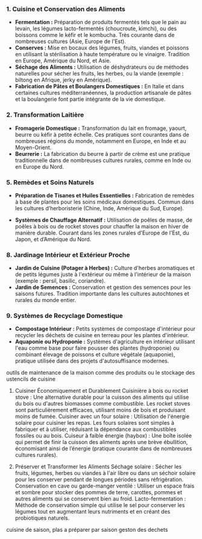 ### **1. Cuisine et Conservation des Aliments**
- **Fermentation :** Préparation de produits fermentés tels que le pain au levain, les légumes lacto-fermentés (choucroute, kimchi), ou des boissons comme le kéfir et le kombucha. Très courante dans de nombreuses cultures (Asie, Europe de l'Est).
- **Conserves :** Mise en bocaux des légumes, fruits, viandes et poissons en utilisant la stérilisation à haute température ou le vinaigre. Tradition en Europe, Amérique du Nord, et Asie.
- **Séchage des Aliments :** Utilisation de déshydrateurs ou de méthodes naturelles pour sécher les fruits, les herbes, ou la viande (exemple : biltong en Afrique, jerky en Amérique).
- **Fabrication de Pâtes et Boulangers Domestiques :** En Italie et dans certaines cultures méditerranéennes, la production artisanale de pâtes et la boulangerie font partie intégrante de la vie domestique.

### **2. Transformation Laitière**
- **Fromagerie Domestique :** Transformation du lait en fromage, yaourt, beurre ou kéfir à petite échelle. Ces pratiques sont courantes dans de nombreuses régions du monde, notamment en Europe, en Inde et au Moyen-Orient.
- **Beurrerie :** La fabrication du beurre à partir de crème est une pratique traditionnelle dans de nombreuses cultures rurales, comme en Inde ou en Europe du Nord.

### **5. Remèdes et Soins Naturels**
- **Préparation de Tisanes et Huiles Essentielles :** Fabrication de remèdes à base de plantes pour les soins médicaux domestiques. Commun dans les cultures d’herboristerie (Chine, Inde, Amérique du Sud, Europe).

- **Systèmes de Chauffage Alternatif :** Utilisation de poêles de masse, de poêles à bois ou de rocket stoves pour chauffer la maison en hiver de manière durable. Courant dans les zones rurales d'Europe de l'Est, du Japon, et d’Amérique du Nord.

### **8. Jardinage Intérieur et Extérieur Proche**
- **Jardin de Cuisine (Potager à Herbes) :** Culture d'herbes aromatiques et de petits légumes juste à l'extérieur ou même à l'intérieur de la maison (exemple : persil, basilic, coriandre).
- **Jardin de Semences :** Conservation et gestion des semences pour les saisons futures. Tradition importante dans les cultures autochtones et rurales du monde entier.

### **9. Systèmes de Recyclage Domestique**
- **Compostage Intérieur :** Petits systèmes de compostage d'intérieur pour recycler les déchets de cuisine en terreau pour les plantes d'intérieur.
- **Aquaponie ou Hydroponie :** Systèmes d'agriculture en intérieur utilisant l'eau comme base pour faire pousser des plantes (hydroponie) ou combinant élevage de poissons et culture végétale (aquaponie), pratique utilisée dans des projets d'autosuffisance modernes.

outils de maintenance de la maison comme des produits ou le stockage des ustencils de cuisine


1. Cuisiner Économiquement et Durablement
Cuisinière à bois ou rocket stove : Une alternative durable pour la cuisson des aliments qui utilise du bois ou d'autres biomasses comme combustible. Les rocket stoves sont particulièrement efficaces, utilisant moins de bois et produisant moins de fumée.
Cuisiner avec un four solaire : Utilisation de l'énergie solaire pour cuisiner les repas. Les fours solaires sont simples à fabriquer et à utiliser, réduisant la dépendance aux combustibles fossiles ou au bois.
Cuiseur à faible énergie (haybox) : Une boîte isolée qui permet de finir la cuisson des aliments après une brève ébullition, économisant ainsi de l’énergie (pratique courante dans de nombreuses cultures rurales).

2. Préserver et Transformer les Aliments
Séchage solaire : Sécher les fruits, légumes, herbes ou viandes à l'air libre ou dans un séchoir solaire pour les conserver pendant de longues périodes sans réfrigération.
Conservation en cave ou garde-manger ventilé : Utiliser un espace frais et sombre pour stocker des pommes de terre, carottes, pommes et autres aliments qui se conservent bien au froid.
Lacto-fermentation : Méthode de conservation simple qui utilise le sel pour conserver les légumes tout en augmentant leurs nutriments et en créant des probiotiques naturels.

cuisine de saison, plas a préparer par saison
geston des dechets
